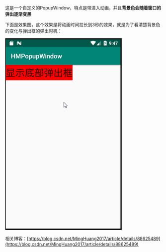 这是一个自定义的PopupWindow，特点是带进入动画，并且**背景色会随着窗口的弹出逐渐变黑**

下面是效果图，这个效果是将动画时间拉长到3秒的效果，就是为了看清楚背景色的变化与弹出框的弹出时机：

![](https://github.com/MingHuang1024/illustrations/raw/master/scanInput3.gif)



相关博客：[https://blog.csdn.net/MingHuang2017/article/details/88625489](https://blog.csdn.net/MingHuang2017/article/details/88625489)